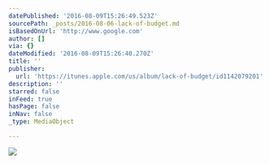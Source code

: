 ```yaml
---
datePublished: '2016-08-09T15:26:49.523Z'
sourcePath: _posts/2016-08-06-lack-of-budget.md
isBasedOnUrl: 'http://www.google.com'
author: []
via: {}
dateModified: '2016-08-09T15:26:40.270Z'
title: ''
publisher:
  url: 'https://itunes.apple.com/us/album/lack-of-budget/id1142079201'
description: ''
starred: false
inFeed: true
hasPage: false
inNav: false
_type: MediaObject

---
```

![](https://the-grid-user-content.s3-us-west-2.amazonaws.com/f78e4136-3953-4f67-abd7-c9244db3aa0d.png)